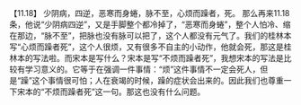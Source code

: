 【11.18】  少阴病，四逆，恶寒而身蜷，脉不至，心烦而躁者，死。
那么再来11.18条，他说“少阴病四逆”，又是手脚整个都冷掉了，“恶寒而身蜷”，整个人怕冷、缩在那边，“脉不至”，把脉也没有脉可以把了，这个人都没有元气了。我们的桂林本写“心烦而躁者死”，这个人很烦，又有很多不自主的小动作，他就会死，那这是桂林本的写法啦。而宋本是写什么？宋本是写“不烦而躁者死”，我想宋本的写法是比较有学习意义的。它等于在强调一件事情：“烦”这件事情不一定会死人，但是“躁”这个事情很可怕；人在衰竭的时候，躁的症状会出来的。因此我们也尊重一下宋本的“不烦而躁者死”这一句。那这也没有什么问题。
